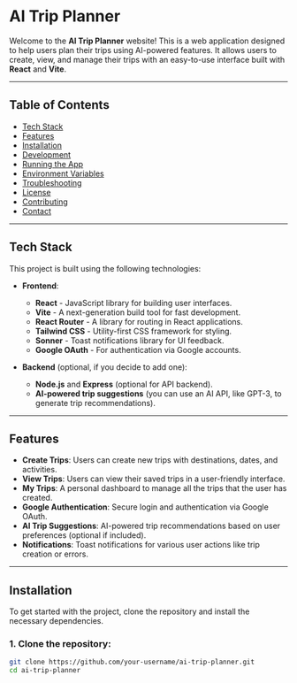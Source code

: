 # AI Trip Planner

Welcome to the **AI Trip Planner** website! This is a web application designed to help users plan their trips using AI-powered features. It allows users to create, view, and manage their trips with an easy-to-use interface built with **React** and **Vite**.

---

## Table of Contents

- [Tech Stack](#tech-stack)
- [Features](#features)
- [Installation](#installation)
- [Development](#development)
- [Running the App](#running-the-app)
- [Environment Variables](#environment-variables)
- [Troubleshooting](#troubleshooting)
- [License](#license)
- [Contributing](#contributing)
- [Contact](#contact)

---

## Tech Stack

This project is built using the following technologies:

- **Frontend**:
  - **React** - JavaScript library for building user interfaces.
  - **Vite** - A next-generation build tool for fast development.
  - **React Router** - A library for routing in React applications.
  - **Tailwind CSS** - Utility-first CSS framework for styling.
  - **Sonner** - Toast notifications library for UI feedback.
  - **Google OAuth** - For authentication via Google accounts.
  
- **Backend** (optional, if you decide to add one):
  - **Node.js** and **Express** (optional for API backend).
  - **AI-powered trip suggestions** (you can use an AI API, like GPT-3, to generate trip recommendations).

---

## Features

- **Create Trips**: Users can create new trips with destinations, dates, and activities.
- **View Trips**: Users can view their saved trips in a user-friendly interface.
- **My Trips**: A personal dashboard to manage all the trips that the user has created.
- **Google Authentication**: Secure login and authentication via Google OAuth.
- **AI Trip Suggestions**: AI-powered trip recommendations based on user preferences (optional if included).
- **Notifications**: Toast notifications for various user actions like trip creation or errors.

---

## Installation

To get started with the project, clone the repository and install the necessary dependencies.

### 1. Clone the repository:

```bash
git clone https://github.com/your-username/ai-trip-planner.git
cd ai-trip-planner

